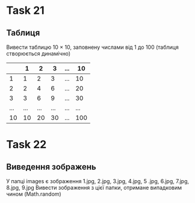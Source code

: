 # Task 21

## Таблиця

Вивести таблицю 10 × 10, заповнену числами від 1 до 100 (таблиця створюється динамічно)

|     | 1   | 2   | 3   | ... | 10  |
| --- | --- | --- | --- | --- | --- |
| 1   | 1   | 2   | 3   | ... | 10  |
| 2   | 2   | 4   | 6   | ... | 20  |
| 3   | 3   | 6   | 9   | ... | 30  |
| ... | ... | ... | ... | ... | ... |
| 10  | 10  | 20  | 30  | ... | 100 |

# Task 22

## Виведення зображень

У папці images є зображення 1.jpg, 2.jpg, 3.jpg, 4.jpg, 5 .jpg, 6.jpg, 7.jpg, 8.jpg, 9.jpg Вивести зображення з цієї папки, отримане випадковим чином (Math.random)
